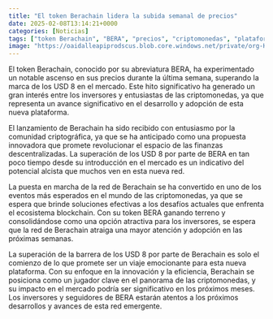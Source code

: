 ```yaml
---
title: "El token Berachain lidera la subida semanal de precios"
date: 2025-02-08T13:14:21+0000
categories: [Noticias]
tags: ["token Berachain", "BERA", "precios", "criptomonedas", "plataforma", "red", "inversores", "adopción", "finanzas descentralizadas", "ecosistema blockchain", "innovación", "eficiencia", "mercado."]
image: "https://oaidalleapiprodscus.blob.core.windows.net/private/org-HKmKxpuNw3Y88lm4EBrIPq0n/user-ZwiCXOggLL8ZNNKE2g7rXFmV/img-IiWWyuZyxW4AGgGYutvuZiR6.png?st=2025-02-08T12%3A14%3A20Z&se=2025-02-08T14%3A14%3A20Z&sp=r&sv=2024-08-04&sr=b&rscd=inline&rsct=image/png&skoid=d505667d-d6c1-4a0a-bac7-5c84a87759f8&sktid=a48cca56-e6da-484e-a814-9c849652bcb3&skt=2025-02-08T08%3A38%3A08Z&ske=2025-02-09T08%3A38%3A08Z&sks=b&skv=2024-08-04&sig=NFkzO6DkeUx7Ld7WZ1snTw8cYbyW0L3rWUOfmMKFn6k%3D"
---
```


El token Berachain, conocido por su abreviatura BERA, ha experimentado un notable ascenso en sus precios durante la última semana, superando la marca de los USD 8 en el mercado. Este hito significativo ha generado un gran interés entre los inversores y entusiastas de las criptomonedas, ya que representa un avance significativo en el desarrollo y adopción de esta nueva plataforma.

El lanzamiento de Berachain ha sido recibido con entusiasmo por la comunidad criptográfica, ya que se ha anticipado como una propuesta innovadora que promete revolucionar el espacio de las finanzas descentralizadas. La superación de los USD 8 por parte de BERA en tan poco tiempo desde su introducción en el mercado es un indicativo del potencial alcista que muchos ven en esta nueva red.

La puesta en marcha de la red de Berachain se ha convertido en uno de los eventos más esperados en el mundo de las criptomonedas, ya que se espera que brinde soluciones efectivas a los desafíos actuales que enfrenta el ecosistema blockchain. Con su token BERA ganando terreno y consolidándose como una opción atractiva para los inversores, se espera que la red de Berachain atraiga una mayor atención y adopción en las próximas semanas.

La superación de la barrera de los USD 8 por parte de Berachain es solo el comienzo de lo que promete ser un viaje emocionante para esta nueva plataforma. Con su enfoque en la innovación y la eficiencia, Berachain se posiciona como un jugador clave en el panorama de las criptomonedas, y su impacto en el mercado podría ser significativo en los próximos meses. Los inversores y seguidores de BERA estarán atentos a los próximos desarrollos y avances de esta red emergente.
    